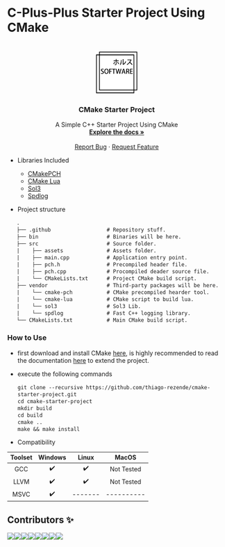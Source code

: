 # C-Plus-Plus Starter Project Using CMake

<!-- PROJECT LOGO -->
<br />
<div align="center">
  <a href="https://github.com/thiago-rezende/cmake-starter-project">
    <img src=".gitlab/logo.png" alt="Logo" width="100" height="100">
  </a>

  <h3 align="center">CMake Starter Project</h3>

  <p align="center">
    A Simple C++ Starter Project Using CMake
    <br />
    <a href="#how-to-use"><strong>Explore the docs »</strong></a>
    <br />
    <br />
    <a href="https://github.com/thiago-rezende/cmake-starter-project/issues">Report Bug</a>
    ·
    <a href="https://github.com/thiago-rezende/cmake-starter-project/issues">Request Feature</a>
  </p>
</div>

 - Libraries Included
   - [CMakePCH][cmake-pch-url]
   - [CMake Lua][cmake-lua-url]
   - [Sol3][sol3-url]
   - [Spdlog][spdlog-url]

 - Project structure
 ```
    .
    ├── .github                  # Repository stuff.
    ├── bin                      # Binaries will be here.
    ├── src                      # Source folder.
    |    ├── assets              # Assets folder.
    |    ├── main.cpp            # Application entry point.
    |    ├── pch.h               # Precompiled header file.
    |    ├── pch.cpp             # Procompiled deader source file.
    |    └── CMakeLists.txt      # Project CMake build script.
    ├── vendor                   # Third-party packages will be here.
    |    └── cmake-pch           # CMake precompiled hearder tool.
    |    └── cmake-lua           # CMake script to build lua.
    |    └── sol3                # Sol3 Lib.
    |    └── spdlog              # Fast C++ logging library.
    └── CMakeLists.txt           # Main CMake build script.
```
 ### How to Use
 - first download and install CMake [here][cmake-url], is highly recommended to read the documentation [here](https://cmake.org/cmake-tutorial/) to extend the project.
 - execute the following commands

     ```
     git clone --recursive https://github.com/thiago-rezende/cmake-starter-project.git
     cd cmake-starter-project
     mkdir build
     cd build
     cmake ..
     make && make install
     ```

 - Compatibility

 | Toolset  |    Windows    |     Linux     |     MacOS     |
 |:--------:|:-------------:|:-------------:|:-------------:|
 | GCC      |       ✔️      |    ✔️        |   Not Tested  |
 | LLVM     |       ✔️      |    ✔️        |   Not Tested  |
 | MSVC     |       ✔️      |    -------   |   ----------  |

[cmake-url]: https://cmake.org/
[cmake-pch-url]: https://github.com/larsch/cmake-precompiled-header.git
[cmake-lua-url]: https://gitlab.com/thiago-rezende/cmake-lua.git
[sol3-url]: https://github.com/thephd/sol2
[spdlog-url]: https://github.com/gabime/spdlog

## Contributors ✨

[![](https://sourcerer.io/fame/thiago-rezende/thiago-rezende/cmake-starter-project/images/0)](https://sourcerer.io/fame/thiago-rezende/thiago-rezende/cmake-starter-project/links/0)[![](https://sourcerer.io/fame/thiago-rezende/thiago-rezende/cmake-starter-project/images/1)](https://sourcerer.io/fame/thiago-rezende/thiago-rezende/cmake-starter-project/links/1)[![](https://sourcerer.io/fame/thiago-rezende/thiago-rezende/cmake-starter-project/images/2)](https://sourcerer.io/fame/thiago-rezende/thiago-rezende/cmake-starter-project/links/2)[![](https://sourcerer.io/fame/thiago-rezende/thiago-rezende/cmake-starter-project/images/3)](https://sourcerer.io/fame/thiago-rezende/thiago-rezende/cmake-starter-project/links/3)[![](https://sourcerer.io/fame/thiago-rezende/thiago-rezende/cmake-starter-project/images/4)](https://sourcerer.io/fame/thiago-rezende/thiago-rezende/cmake-starter-project/links/4)[![](https://sourcerer.io/fame/thiago-rezende/thiago-rezende/cmake-starter-project/images/5)](https://sourcerer.io/fame/thiago-rezende/thiago-rezende/cmake-starter-project/links/5)[![](https://sourcerer.io/fame/thiago-rezende/thiago-rezende/cmake-starter-project/images/6)](https://sourcerer.io/fame/thiago-rezende/thiago-rezende/cmake-starter-project/links/6)[![](https://sourcerer.io/fame/thiago-rezende/thiago-rezende/cmake-starter-project/images/7)](https://sourcerer.io/fame/thiago-rezende/thiago-rezende/cmake-starter-project/links/7)
